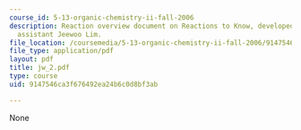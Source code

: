```yaml
---
course_id: 5-13-organic-chemistry-ii-fall-2006
description: Reaction overview document on Reactions to Know, developed by teaching
  assistant Jeewoo Lim.
file_location: /coursemedia/5-13-organic-chemistry-ii-fall-2006/9147546ca3f676492ea24b6c0d8bf3ab_jw_2.pdf
file_type: application/pdf
layout: pdf
title: jw_2.pdf
type: course
uid: 9147546ca3f676492ea24b6c0d8bf3ab

---
```

None